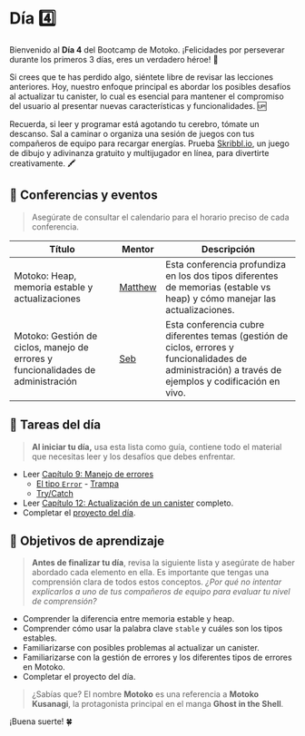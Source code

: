 # Día 4️⃣
Bienvenido al **Día 4** del Bootcamp de Motoko. ¡Felicidades por perseverar durante los primeros 3 días, eres un verdadero héroe! 🦸 <br/>

Si crees que te has perdido algo, siéntete libre de revisar las lecciones anteriores. Hoy, nuestro enfoque principal es abordar los posibles desafíos al actualizar tu canister, lo cual es esencial para mantener el compromiso del usuario al presentar nuevas características y funcionalidades. 🆙 <br/>

Recuerda, si leer y programar está agotando tu cerebro, tómate un descanso. Sal a caminar o organiza una sesión de juegos con tus compañeros de equipo para recargar energías. Prueba <a href="https://skribbl.io/" target="_blank">Skribbl.io</a>, un juego de dibujo y adivinanza gratuito y multijugador en línea, para divertirte creativamente. 🖍️

## 🍿 Conferencias y eventos
> Asegúrate de consultar el calendario para el horario preciso de cada conferencia.

| Título | Mentor |  Descripción |
|-----------------|-----------------|-----------------|
| Motoko: Heap, memoria estable y actualizaciones | <a href="" target="_blank">Matthew</a> | Esta conferencia profundiza en los dos tipos diferentes de memorias (estable vs heap) y cómo manejar las actualizaciones.
| Motoko: Gestión de ciclos, manejo de errores y funcionalidades de administración | <a href="https://twitter.com/seb_icp" target="_blank">Seb</a> | Esta conferencia cubre diferentes temas (gestión de ciclos, errores y funcionalidades de administración) a través de ejemplos y codificación en vivo.

## 🧭 Tareas del día
> **Al iniciar tu día,** usa esta lista como guía, contiene todo el material que necesitas leer y los desafíos que debes enfrentar.

- Leer [Capítulo 9: Manejo de errores](../../manuals/CHAPTER-9.MD)
    - [El tipo `Error`](../../manuals/CHAPTER-9.MD#el-tipo-error)
    - [Trampa](../../manuals/CHAPTER-9.MD#trampa)
    - [Try/Catch](../../manuals/CHAPTER-9.MD#trycatch)
- Leer [Capítulo 12: Actualización de un canister](../../manuals/CHAPTER-12.MD) completo.
- Completar el [proyecto del día](./project/README.MD).

## 🎯 Objetivos de aprendizaje
> **Antes de finalizar tu día**, revisa la siguiente lista y asegúrate de haber abordado cada elemento en ella. Es importante que tengas una comprensión clara de todos estos conceptos. <i>¿Por qué no intentar explicarlos a uno de tus compañeros de equipo para evaluar tu nivel de comprensión?</i>

- Comprender la diferencia entre memoria estable y heap.
- Comprender cómo usar la palabra clave `stable` y cuáles son los tipos estables.
- Familiarizarse con posibles problemas al actualizar un canister.
- Familiarizarse con la gestión de errores y los diferentes tipos de errores en Motoko.
- Completar el proyecto del día.

> ¿Sabías que? El nombre **Motoko** es una referencia a **Motoko Kusanagi**, la protagonista principal en el manga **Ghost in the Shell**.

¡Buena suerte! 🍀
